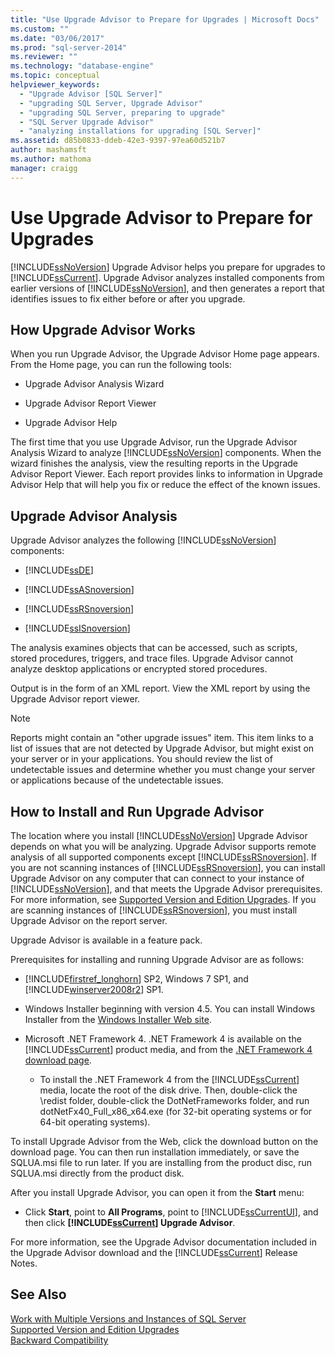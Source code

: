 ```yaml
---
title: "Use Upgrade Advisor to Prepare for Upgrades | Microsoft Docs"
ms.custom: ""
ms.date: "03/06/2017"
ms.prod: "sql-server-2014"
ms.reviewer: ""
ms.technology: "database-engine"
ms.topic: conceptual
helpviewer_keywords: 
  - "Upgrade Advisor [SQL Server]"
  - "upgrading SQL Server, Upgrade Advisor"
  - "upgrading SQL Server, preparing to upgrade"
  - "SQL Server Upgrade Advisor"
  - "analyzing installations for upgrading [SQL Server]"
ms.assetid: d85b0833-ddeb-42e3-9397-97ea60d521b7
author: mashamsft
ms.author: mathoma
manager: craigg
---
```

# Use Upgrade Advisor to Prepare for Upgrades
  [!INCLUDE[ssNoVersion](../../includes/ssnoversion-md.md)] Upgrade Advisor helps you prepare for upgrades to [!INCLUDE[ssCurrent](../../includes/sscurrent-md.md)]. Upgrade Advisor analyzes installed components from earlier versions of [!INCLUDE[ssNoVersion](../../includes/ssnoversion-md.md)], and then generates a report that identifies issues to fix either before or after you upgrade.  
  
## How Upgrade Advisor Works  
 When you run Upgrade Advisor, the Upgrade Advisor Home page appears. From the Home page, you can run the following tools:  
  
-   Upgrade Advisor Analysis Wizard  
  
-   Upgrade Advisor Report Viewer  
  
-   Upgrade Advisor Help  
  
 The first time that you use Upgrade Advisor, run the Upgrade Advisor Analysis Wizard to analyze [!INCLUDE[ssNoVersion](../../includes/ssnoversion-md.md)] components. When the wizard finishes the analysis, view the resulting reports in the Upgrade Advisor Report Viewer. Each report provides links to information in Upgrade Advisor Help that will help you fix or reduce the effect of the known issues.  
  
## Upgrade Advisor Analysis  
 Upgrade Advisor analyzes the following [!INCLUDE[ssNoVersion](../../includes/ssnoversion-md.md)] components:  
  
-   [!INCLUDE[ssDE](../../includes/ssde-md.md)]  
  
-   [!INCLUDE[ssASnoversion](../../includes/ssasnoversion-md.md)]  
  
-   [!INCLUDE[ssRSnoversion](../../includes/ssrsnoversion-md.md)]  
  
-   [!INCLUDE[ssISnoversion](../../includes/ssisnoversion-md.md)]  
  
 The analysis examines objects that can be accessed, such as scripts, stored procedures, triggers, and trace files. Upgrade Advisor cannot analyze desktop applications or encrypted stored procedures.  
  
 Output is in the form of an XML report. View the XML report by using the Upgrade Advisor report viewer.  
  
> [!NOTE]  
>  Reports might contain an "other upgrade issues" item. This item links to a list of issues that are not detected by Upgrade Advisor, but might exist on your server or in your applications. You should review the list of undetectable issues and determine whether you must change your server or applications because of the undetectable issues.  
  
## How to Install and Run Upgrade Advisor  
 The location where you install [!INCLUDE[ssNoVersion](../../includes/ssnoversion-md.md)] Upgrade Advisor depends on what you will be analyzing. Upgrade Advisor supports remote analysis of all supported components except [!INCLUDE[ssRSnoversion](../../includes/ssrsnoversion-md.md)]. If you are not scanning instances of [!INCLUDE[ssRSnoversion](../../includes/ssrsnoversion-md.md)], you can install Upgrade Advisor on any computer that can connect to your instance of [!INCLUDE[ssNoVersion](../../includes/ssnoversion-md.md)], and that meets the Upgrade Advisor prerequisites. For more information, see [Supported Version and Edition Upgrades](../../database-engine/install-windows/supported-version-and-edition-upgrades.md). If you are scanning instances of [!INCLUDE[ssRSnoversion](../../includes/ssrsnoversion-md.md)], you must install Upgrade Advisor on the report server.  
  
 Upgrade Advisor is available in a feature pack.  
  
 Prerequisites for installing and running Upgrade Advisor are as follows:  
  
-   [!INCLUDE[firstref_longhorn](../../includes/firstref-longhorn-md.md)] SP2, Windows 7 SP1, and [!INCLUDE[winserver2008r2](../../includes/winserver2008r2-md.md)] SP1.  
  
-   Windows Installer beginning with version 4.5. You can install Windows Installer from the [Windows Installer Web site](https://go.microsoft.com/fwlink/?LinkId=49112).  
  
-   Microsoft .NET Framework 4. .NET Framework 4 is available on the [!INCLUDE[ssCurrent](../../includes/sscurrent-md.md)] product media, and from the [.NET Framework 4 download page](https://go.microsoft.com/fwlink/?LinkId=209895).  
  
    -   To install the .NET Framework 4 from the [!INCLUDE[ssCurrent](../../includes/sscurrent-md.md)] media, locate the root of the disk drive. Then, double-click the \redist folder, double-click the DotNetFrameworks folder, and run dotNetFx40_Full_x86_x64.exe (for 32-bit operating systems or for 64-bit operating systems).  
  
 To install Upgrade Advisor from the Web, click the download button on the download page. You can then run installation immediately, or save the SQLUA.msi file to run later. If you are installing from the product disc, run SQLUA.msi directly from the product disk.  
  
 After you install Upgrade Advisor, you can open it from the **Start** menu:  
  
-   Click **Start**, point to **All Programs**, point to [!INCLUDE[ssCurrentUI](../../includes/sscurrentui-md.md)], and then click **[!INCLUDE[ssCurrent](../../includes/sscurrent-md.md)] Upgrade Advisor**.  
  
 For more information, see the Upgrade Advisor documentation included in the Upgrade Advisor download and the [!INCLUDE[ssCurrent](../../includes/sscurrent-md.md)] Release Notes.  
  
## See Also  
 [Work with Multiple Versions and Instances of SQL Server](../../../2014/sql-server/install/work-with-multiple-versions-and-instances-of-sql-server.md)   
 [Supported Version and Edition Upgrades](../../database-engine/install-windows/supported-version-and-edition-upgrades.md)   
 [Backward Compatibility](../../../2014/getting-started/backward-compatibility.md)  
  
  
